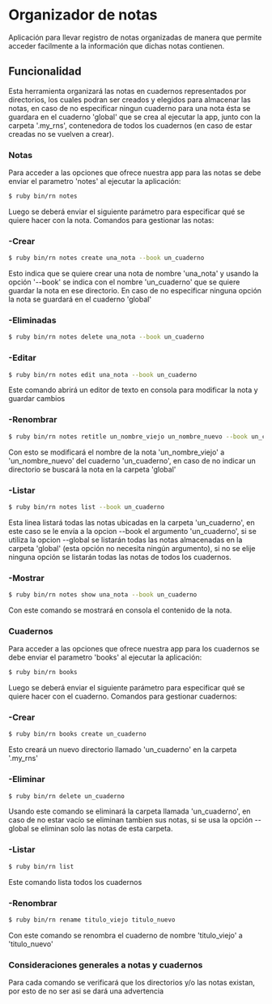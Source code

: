 # Organizador de notas

Aplicación para llevar registro de notas organizadas de manera que permite acceder facilmente a la información que dichas notas contienen.

## Funcionalidad

Esta herramienta organizará las notas en cuadernos representados por directorios, los cuales podran ser creados y elegidos para almacenar las notas, en caso de no especificar ningun cuaderno para una nota ésta se guardara en el cuaderno 'global' que se crea al ejecutar la app, junto con la carpeta '.my_rns', contenedora de todos los cuadernos (en caso de estar creadas no se vuelven a crear).

### Notas

Para acceder a las opciones que ofrece nuestra app para las notas se debe enviar el parametro 'notes' al ejecutar la aplicación:
```bash
$ ruby bin/rn notes
```
Luego se deberá enviar el siguiente parámetro para especificar qué se quiere hacer con la nota.
Comandos para gestionar las notas:

  ### -Crear
  ```bash
  $ ruby bin/rn notes create una_nota --book un_cuaderno
  ```
  Esto indica que se quiere crear una nota de nombre 'una_nota' y usando la opción '--book' se indica con el nombre 'un_cuaderno' que se quiere guardar la nota en ese directorio.
  En caso de no especificar ninguna opción la nota se guardará en el cuaderno 'global'

  ### -Eliminadas
  ```bash
  $ ruby bin/rn notes delete una_nota --book un_cuaderno
  ```

  ### -Editar
  ```bash
  $ ruby bin/rn notes edit una_nota --book un_cuaderno
  ```
  Este comando abrirá un editor de texto en consola para modificar la nota y guardar cambios

  ### -Renombrar
  ```bash
  $ ruby bin/rn notes retitle un_nombre_viejo un_nombre_nuevo --book un_cuaderno
  ```
  Con esto se modificará el nombre de la nota 'un_nombre_viejo' a 'un_nombre_nuevo' del cuaderno 'un_cuaderno', en caso de no indicar un directorio se buscará la nota en la carpeta 'global'

  ### -Listar
  ```bash
  $ ruby bin/rn notes list --book un_cuaderno
  ```
  Esta linea listará todas las notas ubicadas en la carpeta 'un_cuaderno', en este caso se le envía a la opcion --book el argumento 'un_cuaderno', si se utiliza la opcion --global se listarán todas las notas almacenadas en la carpeta 'global' (esta opción no necesita ningún argumento), si no se elije ninguna opción se listarán todas las notas de todos los cuadernos.

  ### -Mostrar
  ```bash
  $ ruby bin/rn notes show una_nota --book un_cuaderno
  ```
  Con este comando se mostrará en consola el contenido de la nota.

### Cuadernos

Para acceder a las opciones que ofrece nuestra app para los cuadernos se debe enviar el parametro 'books' al ejecutar la aplicación:
```bash
$ ruby bin/rn books
```
Luego se deberá enviar el siguiente parámetro para especificar qué se quiere hacer con el cuaderno.
Comandos para gestionar cuadernos:

  ### -Crear
  ```bash
  $ ruby bin/rn books create un_cuaderno
  ```
  Esto creará un nuevo directorio llamado 'un_cuaderno' en la carpeta '.my_rns'

  ### -Eliminar
  ```bash
  $ ruby bin/rn delete un_cuaderno
  ```
  Usando este comando se eliminará la carpeta llamada 'un_cuaderno', en caso de no estar vacío se eliminan tambien sus notas, si se usa la opción --global se eliminan solo las notas de esta carpeta.

  ### -Listar
  ```bash
  $ ruby bin/rn list
  ```
  Este comando lista todos los cuadernos

  ### -Renombrar
  ```bash
  $ ruby bin/rn rename titulo_viejo titulo_nuevo
  ```
  Con este comando se renombra el cuaderno de nombre 'titulo_viejo' a 'titulo_nuevo'


### Consideraciones generales a notas y cuadernos

Para cada comando se verificará que los directorios y/o las notas existan, por esto de no ser asi se dará una advertencia